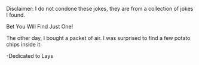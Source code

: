 Disclaimer: I do not condone these jokes, they are from a collection of jokes I found.

Bet You Will Find Just One!

The other day, I bought a packet of air. I was surprised to find a few potato chips inside it.




-Dedicated to Lays

